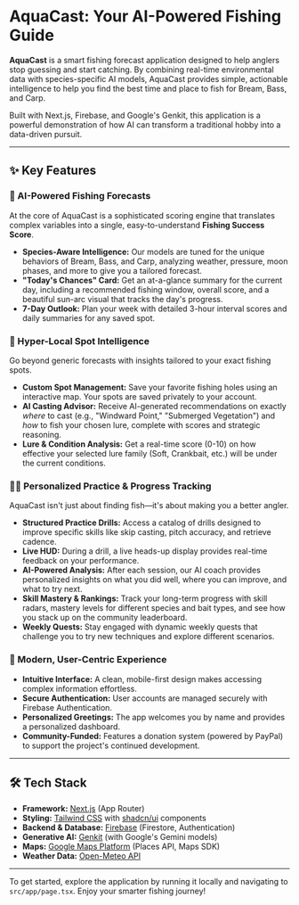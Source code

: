# AquaCast: Your AI-Powered Fishing Guide

**AquaCast** is a smart fishing forecast application designed to help anglers stop guessing and start catching. By combining real-time environmental data with species-specific AI models, AquaCast provides simple, actionable intelligence to help you find the best time and place to fish for Bream, Bass, and Carp.

Built with Next.js, Firebase, and Google's Genkit, this application is a powerful demonstration of how AI can transform a traditional hobby into a data-driven pursuit.

---

## ✨ Key Features

### 🎣 AI-Powered Fishing Forecasts

At the core of AquaCast is a sophisticated scoring engine that translates complex variables into a single, easy-to-understand **Fishing Success Score**.

-   **Species-Aware Intelligence:** Our models are tuned for the unique behaviors of Bream, Bass, and Carp, analyzing weather, pressure, moon phases, and more to give you a tailored forecast.
-   **"Today's Chances" Card:** Get an at-a-glance summary for the current day, including a recommended fishing window, overall score, and a beautiful sun-arc visual that tracks the day's progress.
-   **7-Day Outlook:** Plan your week with detailed 3-hour interval scores and daily summaries for any saved spot.

### 📍 Hyper-Local Spot Intelligence

Go beyond generic forecasts with insights tailored to your exact fishing spots.

-   **Custom Spot Management:** Save your favorite fishing holes using an interactive map. Your spots are saved privately to your account.
-   **AI Casting Advisor:** Receive AI-generated recommendations on exactly *where* to cast (e.g., "Windward Point," "Submerged Vegetation") and *how* to fish your chosen lure, complete with scores and strategic reasoning.
-   **Lure & Condition Analysis:** Get a real-time score (0-10) on how effective your selected lure family (Soft, Crankbait, etc.) will be under the current conditions.

### 🏋️‍♀️ Personalized Practice & Progress Tracking

AquaCast isn't just about finding fish—it's about making you a better angler.

-   **Structured Practice Drills:** Access a catalog of drills designed to improve specific skills like skip casting, pitch accuracy, and retrieve cadence.
-   **Live HUD:** During a drill, a live heads-up display provides real-time feedback on your performance.
-   **AI-Powered Analysis:** After each session, our AI coach provides personalized insights on what you did well, where you can improve, and what to try next.
-   **Skill Mastery & Rankings:** Track your long-term progress with skill radars, mastery levels for different species and bait types, and see how you stack up on the community leaderboard.
-   **Weekly Quests:** Stay engaged with dynamic weekly quests that challenge you to try new techniques and explore different scenarios.

### 📱 Modern, User-Centric Experience

-   **Intuitive Interface:** A clean, mobile-first design makes accessing complex information effortless.
-   **Secure Authentication:** User accounts are managed securely with Firebase Authentication.
-   **Personalized Greetings:** The app welcomes you by name and provides a personalized dashboard.
-   **Community-Funded:** Features a donation system (powered by PayPal) to support the project's continued development.

---

## 🛠️ Tech Stack

-   **Framework:** [Next.js](https://nextjs.org/) (App Router)
-   **Styling:** [Tailwind CSS](https://tailwindcss.com/) with [shadcn/ui](https://ui.shadcn.com/) components
-   **Backend & Database:** [Firebase](https://firebase.google.com/) (Firestore, Authentication)
-   **Generative AI:** [Genkit](https://firebase.google.com/docs/genkit) (with Google's Gemini models)
-   **Maps:** [Google Maps Platform](https://mapsplatform.google.com/) (Places API, Maps SDK)
-   **Weather Data:** [Open-Meteo API](https://open-meteo.com/)

---

To get started, explore the application by running it locally and navigating to `src/app/page.tsx`. Enjoy your smarter fishing journey!
